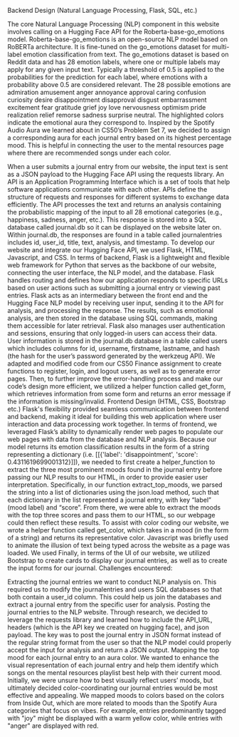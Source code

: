 Backend Design (Natural Language Processing, Flask, SQL, etc.)

The core Natural Language Processing (NLP) component in this website involves calling on a Hugging Face API for the Roberta-base-go_emotions model. Roberta-base-go_emotions is an open-source NLP model based on RoBERTa architecture. It is fine-tuned on the go_emotions dataset for multi-label emotion classification from text. The go_emotions dataset is based on Reddit data and has 28 emotion labels, where one or multiple labels may apply for any given input text. Typically a threshold of 0.5 is applied to the probabilities for the prediction for each label, where emotions with a probability above 0.5 are considered relevant. The 28 possible emotions are admiration amusement anger annoyance approval caring confusion curiosity desire disappointment disapproval disgust embarrassment excitement fear gratitude grief joy love nervousness optimism pride realization relief remorse sadness surprise neutral. The highlighted colors indicate the emotional aura they correspond to. Inspired by the Spotify Audio Aura we learned about in CS50’s Problem Set 7, we decided to assign a corresponding aura for each journal entry based on its highest percentage mood. This is helpful in connecting the user to the mental resources page where there are recommended songs under each color.

When a user submits a journal entry from our website, the input text is sent as a JSON payload to the Hugging Face API using the requests library. An API is an Application Programming Interface which is a set of tools that help software applications communicate with each other. APIs define the structure of requests and responses for different systems to exchange data efficiently. The API processes the text and returns an analysis containing the probabilistic mapping of the input to all 28 emotional categories (e.g., happiness, sadness, anger, etc.). This response is stored into a SQL database called journal.db so it can be displayed on the website later on. Within journal.db, the responses are found in a table called journalentries includes id, user_id, title, text, analysis, and timestamp. 
To develop our website and integrate our Hugging Face API, we used Flask, HTML, Javascript, and CSS. In terms of backend, Flask is a lightweight and flexible web framework for Python that serves as the backbone of our website, connecting the user interface, the NLP model, and the database. Flask handles routing and defines how our application responds to specific URLs based on user actions such as submitting a journal entry or viewing past entries. Flask acts as an intermediary between the front end and the Hugging Face NLP model by receiving user input, sending it to the API for analysis, and processing the response. The results, such as emotional analysis, are then stored in the database using SQL commands, making them accessible for later retrieval. 
Flask also manages user authentication and sessions, ensuring that only logged-in users can access their data. User information is stored in the journal.db database in a table called users which includes columns for id, username, firstname, lastname, and hash (the hash for the user’s password generated by the werkzeug API). We adapted and modified code from our CS50 Finance assignment to create functions to register, login, and logout users, as well as to generate error pages. Then, to further improve the error-handling process and make our code’s design more efficient, we utilized a helper function called get_form, which retrieves information from some form and returns an error message if the information is missing/invalid.
Frontend Design (HTML, CSS, Bootstrap etc.)
Flask's flexibility provided seamless communication between frontend and backend, making it ideal for building this web application where user interaction and data processing work together. In terms of frontend, we leveraged Flask’s ability to dynamically render web pages to populate our web pages with data from the database and NLP analysis. 
Because our model returns its emotion classification results in the form of a string representing a dictionary (i.e. [[{'label': 'disappointment', 'score': 0.4311619699001312}]]), we needed to first create a helper_function to extract the three most prominent moods found in the journal entry before passing our NLP results to our HTML, in order to provide easier user interpretation. Specifically, in our function extract_top_moods, we parsed the string into a list of dictionaries using the json.load method, such that each dictionary in the list represented a journal entry, with key “label” (mood label) and “score”. From there, we were able to extract the moods with the top three scores and pass them to our HTML, so our webpage could then reflect these results. To assist with color coding our website, we wrote a helper function called get_color, which takes in a mood (in the form of a string) and returns its representative color. 
Javascript was briefly used to animate the illusion of text being typed across the website as a page was loaded. We used 
Finally, in terms of the UI of our website, we utilized Bootstrap to create cards to display our journal entries, as well as to create the input forms for our journal. 
Challenges encountered:

Extracting the journal entries we want to conduct NLP analysis on. This required us to modify the journalentries and users SQL databases so that both contain a user_id column. This could help us join the databases and extract a journal entry from the specific user for analysis.
Posting the journal entries to the NLP website. Through research, we decided to leverage the requests library and learned how to include the API_URL, headers (which is the API key we created on hugging face), and json payload. The key was to post the journal entry in JSON format instead of the regular string format from the user so that the NLP model could properly accept the input for analysis and return a JSON output.
Mapping the top mood for each journal entry to an aura color. We wanted to enhance the visual representation of each journal entry and help them identify which songs on the mental resources playlist best help with their current mood. Initially, we were unsure how to best visually reflect users’ moods, but ultimately decided color-coordinating our journal entries would be most effective and appealing. We mapped moods to colors based on the colors from Inside Out, which are more related to moods than the Spotify Aura categories that focus on vibes. For example, entries predominantly tagged with "joy" might be displayed with a warm yellow color, while entries with "anger" are displayed with red. 
